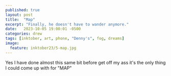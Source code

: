 ```yaml
---
published: true
layout: post
title:  "Map"
excerpt: "Finally, he doesn't have to wander anymore."
date:   2023-10-05 19:00:01 -0500
categories: drew
tags: [inktober, art, phone, "Denny's", fog, dreams]
image:
  feature: inktober23/5-map.jpg
---
```


Yes I have done almost this same bit before get off my ass it's the only thing I could come up with for "MAP"